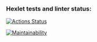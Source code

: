### Hexlet tests and linter status:
[![Actions Status](https://github.com/gobacktosleep/frontend-project-11/workflows/hexlet-check/badge.svg)](https://github.com/gobacktosleep/frontend-project-11/actions)

[![Maintainability](https://api.codeclimate.com/v1/badges/fd1408e71f386d3c0610/maintainability)](https://codeclimate.com/github/gobacktosleep/frontend-project-11/maintainability)